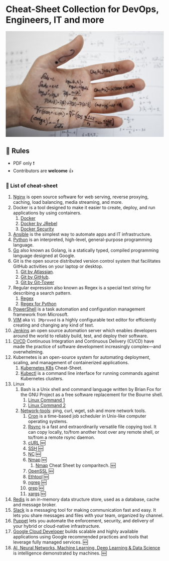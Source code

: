 # Cheat-Sheet Collection for DevOps, Engineers, IT and more

![Cheat Sheet](~img/cheatcheet.jpg)

## :scroll: Rules

* PDF only :exclamation:
* Contributors are **welcome** :+1:

### :pushpin: List of cheat-sheet

1. [Nginx](pdf/nginx.pdf) is open source software for web serving, reverse proxying, caching, load balancing, media streaming, and more.
1. Docker is a tool designed to make it easier to create, deploy, and run applications by using containers.
   1. [Docker](pdf/docker.pdf)
   1. [Docker by JRebel](pdf/docker_by_jrebel.pdf)
   1. [Docker Security](pdf/docker-security.pdf)
1. [Ansible](pdf/ansible.pdf) is the simplest way to automate apps and IT infrastructure.
1. [Python](pdf/python_beginners.pdf) is an interpreted, high-level, general-purpose programming language.
1. [Go](pdf/go_golang.pdf) also known as Golang, is a statically typed, compiled programming language designed at Google.
1. Git is the open source distributed version control system that facilitates GitHub activities on your laptop or desktop.
   1. [Git by Atlassian](pdf/atlassian-git-cheatsheet.pdf).
   1. [Git by GitHub](pdf/git_by_github.pdf).
   1. [Git by Git-Tower](pdf/git_by_git-tower.pdf)
1. Regular expression also known as Regex is a special text string for describing a search pattern.
   1. [Regex](pdf/regex.pdf)
   1. [Regex for Python](pdf/python-regular-expression-regex.pdf)
1. [PowerShell](pdf/Powershell.pdf) is a task automation and configuration management framework from Microsoft.
1. [VIM](pdf/vim-cheat-sheet.pdf) aka `Vi IMproved` is a highly configurable text editor for efficiently creating and changing any kind of text.
1. [Jenkins](pdf/Jenkins-Cheat-Sheet-converted.pdf) an open source automation server which enables developers around the world to reliably build, test, and deploy their software.
1. [CI/CD](pdf/cicd-framework_by_densify.pdf) Continuous Integration and Continuous Delivery (CI/CD) have made the practice of software development increasingly complex—and overwhelming.
1. Kubernetes is an open-source system for automating deployment, scaling, and management of containerized applications.
    1. [Kubernetes K8s](pdf/Kubernetes-Cheat-Sheet.pdf) Cheat-Sheet.
    1. [Kubectl](pdf/kubectl.pdf) is a command line interface for running commands against Kubernetes clusters.
1. Linux
    1. Bash is a Unix shell and command language written by Brian Fox for the GNU Project as a free software replacement for the Bourne shell.
       1. [Linux Command 1](pdf/linux-bash.pdf)
       1. [Linux Command 2](pdf/linux-bash-terminal.pdf)
    1. [Network-tools](pdf/linux-networing-tools.pdf): ping, curl, wget, ssh and more network tools.
          1. [Cron](pdf/cron.pdf) is a time-based job scheduler in Unix-like computer operating systems.
          1. [Rsync](pdf/rsync.pdf) is a fast and extraordinarily versatile file copying tool. It can copy locally, to/from another host over any remote shell, or to/from a remote rsync daemon.
          1. [cURL](pdf/curl.pdf) :new:
          1. [SSH](pdf/ssh.pdf) :new:
          1. [NC](pdf/netcat.pdf) :new:
          1. [Nmap](pdf/nmap.pdf) :new:
              1. [Nmap](pdf/Nmap-Cheat-Sheet.pdf) Cheat Sheet by comparitech. :new:
          1. [OpenSSL](pdf/openssl.pdf) :new:
          1. [Ethtool](pdf/ethtool.pdf) :new:
          1. [ngrep](pdf/ngrep.pdf) :new:
          1. [grep](pdf/grep.pdf) :new:
          1. [xargs](pdf/xargs.pdf) :new:
1. [Redis](pdf/redis.pdf) is an in-memory data structure store, used as a database, cache and message broker.
1. [Slack](pdf/slack.pdf) is a messaging tool for making communication fast and easy. It lets you share messages and files with your team, organized by channel.
1. [Puppet](pdf/puppet) lets you automate the enforcement, security, and delivery of your hybrid or cloud-native infrastructure.
1. [Google Cloud Developer](pdf/GoogleCloudDeveloper.pdf) builds scalable and highly available applications using Google recommended practices and tools that leverage fully managed services. :new:
1. [AI, Neural Networks, Machine Learning, Deep Learning & Data Science](pdf/AI_ML.pdf) is intelligence demonstrated by machines. :new:
